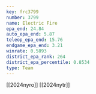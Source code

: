```yaml
---
key: frc3799
number: 3799
name: Electric Fire
epa_end: 24.84
auto_epa_end: 5.87
teleop_epa_end: 15.76
endgame_epa_end: 3.21
winrate: 0.5893
district_epa_rank: 264
district_epa_percentile: 0.8534
type: Team
---
```

[[2024nyro]]
[[2024nytr]]
